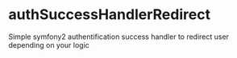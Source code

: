 # authSuccessHandlerRedirect
Simple symfony2 authentification success handler to redirect user depending on your logic
